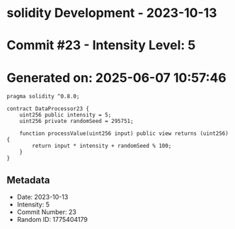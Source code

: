 ﻿# solidity Development - 2023-10-13
# Commit #23 - Intensity Level: 5
# Generated on: 2025-06-07 10:57:46
```solidity
pragma solidity ^0.8.0;

contract DataProcessor23 {
    uint256 public intensity = 5;
    uint256 private randomSeed = 295751;

    function processValue(uint256 input) public view returns (uint256) {
        return input * intensity + randomSeed % 100;
    }
}
```
## Metadata
- Date: 2023-10-13
- Intensity: 5
- Commit Number: 23
- Random ID: 1775404179
